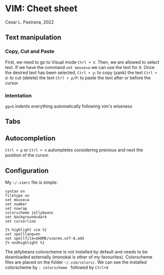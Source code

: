 # VIM: Cheet sheet

Cesar L. Pastrana, 2022

## Text manipulation
### Copy, Cut and Paste
First, we need to go to Visual mode `Ctrl + V`. Then, we are allowed to select text. If we have the command `set mouse=a` we can use the text for it. Once the desired text has been selected,
`Ctrl + y`: to copy (yank) the text
`Ctrl + d`: to cut (delete) the text
`Ctrl + p/P`: to paste the text after or before the cursor

### Intentation
`gg=G` indents everything automatically following vim's wiseness 


## Tabs


## Autocompletion 
`Ctrl + p` or `Ctrl + n` autompletes considering previous and next the position of the cursor.



## Configuration
My `~/.vimrc` file is simple:
```
syntax on
filetype on 
set mouse=a
set number
set nowrap
colorscheme jellybeans
set background=dark
set cursorline

{% highlight vim %}
set spelllang=en
set spellfile=$HOME/vim/en.utf-8.add
{% endhighlight %}
```

The jellybeans colorscheme is not installed by default and needs to be downloaded externally (monokai is other of my favourites). Colorscheme files are placed on the folder `~/.vim/colors/`. We can see the installed colorscheme by `: colorscheme ` followed by `Ctrl+d`

